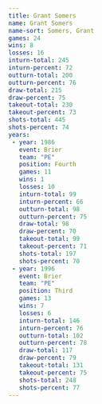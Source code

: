 ```yaml
---
title: Grant Somers
name: Grant Somers
name-sort: Somers, Grant
games: 24
wins: 8
losses: 16
inturn-total: 245
inturn-percent: 72
outturn-total: 200
outturn-percent: 76
draw-total: 215
draw-percent: 75
takeout-total: 230
takeout-percent: 73
shots-total: 445
shots-percent: 74
years:
 - year: 1986
   event: Brier
   team: "PE"
   position: Fourth
   games: 11
   wins: 1
   losses: 10
   inturn-total: 99
   inturn-percent: 66
   outturn-total: 98
   outturn-percent: 75
   draw-total: 98
   draw-percent: 70
   takeout-total: 99
   takeout-percent: 71
   shots-total: 197
   shots-percent: 70
 - year: 1996
   event: Brier
   team: "PE"
   position: Third
   games: 13
   wins: 7
   losses: 6
   inturn-total: 146
   inturn-percent: 76
   outturn-total: 102
   outturn-percent: 78
   draw-total: 117
   draw-percent: 79
   takeout-total: 131
   takeout-percent: 75
   shots-total: 248
   shots-percent: 77
---
```

